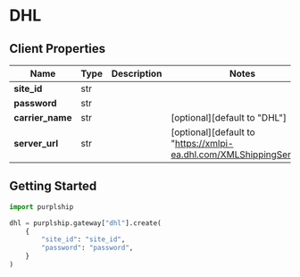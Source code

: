 # DHL

## Client Properties

Name | Type | Description | Notes
------------ | ------------- | ------------- | -------------
**site_id** | str |  |
**password** | str |  |
**carrier_name** | str |  | [optional][default to "DHL"]
**server_url** | str |  | [optional][default to "https://xmlpi-ea.dhl.com/XMLShippingServlet"]

## Getting Started

```python
import purplship

dhl = purplship.gateway["dhl"].create(
    {
        "site_id": "site_id",
        "password": "password",
    }
)
```
